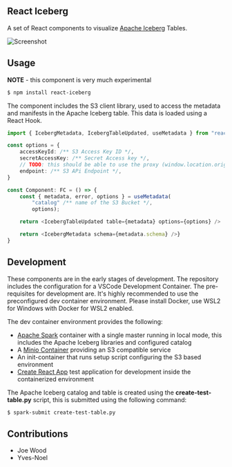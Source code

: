 ## React Iceberg

A set of React components to visualize [Apache Iceberg](https://iceberg.apache.org/) Tables.

![Screenshot](./docs/screenshot.png)

## Usage

**NOTE** - this component is very much experimental

```bash
$ npm install react-iceberg
```

The component includes the S3 client library, used to access the metadata and manifests in the Apache Iceberg table. This data is loaded using a React Hook.

```typescript
import { IcebergMetadata, IcebergTableUpdated, useMetadata } from "react-iceberg";

const options = {
    accessKeyId: /** S3 Access Key ID */,
    secretAccessKey: /** Secret Access key */,
    // TODO: this should be able to use the proxy (window.location.origin)
    endpoint: /** S3 APi Endpoint */,
}

const Component: FC = () => {
    const { metadata, error, options } = useMetadata(
        "catalog" /** name of the S3 Bucket */,
        options);

    return <IcebergTableUpdated table={metadata} options={options} />

    return <IcebergMetadata schema={metadata.schema} />}
}
```

## Development

These components are in the early stages of development. The repository includes the configuration for a VSCode Development Container. The pre-requisites for development are. It's highly recommended to use the preconfigured dev container environment. Please install Docker, use WSL2 for Windows with Docker for WSL2 enabled.

The dev container environment provides the following:

-   [Apache Spark](https://spark.apache.org/) container with a single master running in local mode, this includes the Apache Iceberg libraries and configured catalog
-   A [Minio Container](https://github.com/minio/minio) providing an S3 compatible service
-   An init-container that runs setup script configuring the S3 based environment
-   [Create React App](https://create-react-app.dev/docs/getting-started/) test application for development inside the containerized environment

The Apache Iceberg catalog and table is created using the **create-test-table.py** script, this is submitted using the following command:

```bash
$ spark-submit create-test-table.py
```
## Contributions

 * Joe Wood
 * Yves-Noel
